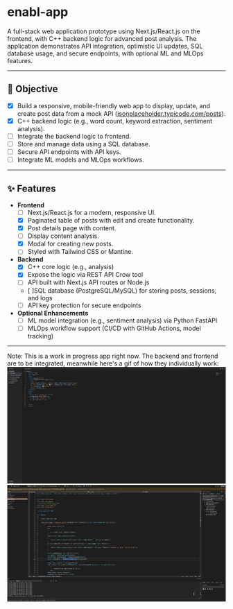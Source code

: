 # enabl-app

A full-stack web application prototype using Next.js/React.js on the frontend, with C++ backend logic for advanced post analysis. The application demonstrates API integration, optimistic UI updates, SQL database usage, and secure endpoints, with optional ML and MLOps features.

---

## 🚀 Objective

- [x] Build a responsive, mobile-friendly web app to display, update, and create post data from a mock API ([jsonplaceholder.typicode.com/posts](https://jsonplaceholder.typicode.com/posts)).
- [x] C++ backend logic (e.g., word count, keyword extraction, sentiment analysis).
- [ ] Integrate the backend logic to frontend.
- [ ] Store and manage data using a SQL database.
- [ ] Secure API endpoints with API keys.
- [ ] Integrate ML models and MLOps workflows.

---

## ✨ Features

- **Frontend**  
  - [ ] Next.js/React.js for a modern, responsive UI.
  - [x] Paginated table of posts with edit and create functionality.
  - [x] Post details page with content.
  - [ ] Display content analysis.
  - [x] Modal for creating new posts.
  - [ ] Styled with Tailwind CSS or Mantine.

- **Backend**  
  - [x] C++ core logic (e.g., analysis) 
  - [x] Expose the logic via REST API Crow tool
  - [ ] API built with Next.js API routes or Node.js
  - [ ]SQL database (PostgreSQL/MySQL) for storing posts, sessions, and logs
  - [ ] API key protection for secure endpoints

- **Optional Enhancements**  
  - [ ] ML model integration (e.g., sentiment analysis) via Python FastAPI
  - [ ] MLOps workflow support (CI/CD with GitHub Actions, model tracking)

---

Note: 
This is a work in progress app right now. 
The backend and frontend are to be integrated, meanwhile here's a gif of how they individually work: 
![frontend](./frontend/frontend_demo.gif)
![backend](./backend/backend_demo.gif)
